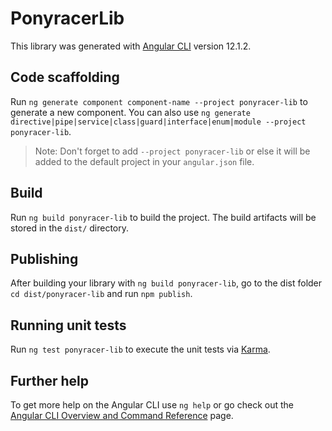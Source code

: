 # PonyracerLib

This library was generated with [Angular CLI](https://github.com/angular/angular-cli) version 12.1.2.

## Code scaffolding

Run `ng generate component component-name --project ponyracer-lib` to generate a new component. You can also use `ng generate directive|pipe|service|class|guard|interface|enum|module --project ponyracer-lib`.
> Note: Don't forget to add `--project ponyracer-lib` or else it will be added to the default project in your `angular.json` file. 

## Build

Run `ng build ponyracer-lib` to build the project. The build artifacts will be stored in the `dist/` directory.

## Publishing

After building your library with `ng build ponyracer-lib`, go to the dist folder `cd dist/ponyracer-lib` and run `npm publish`.

## Running unit tests

Run `ng test ponyracer-lib` to execute the unit tests via [Karma](https://karma-runner.github.io).

## Further help

To get more help on the Angular CLI use `ng help` or go check out the [Angular CLI Overview and Command Reference](https://angular.io/cli) page.
